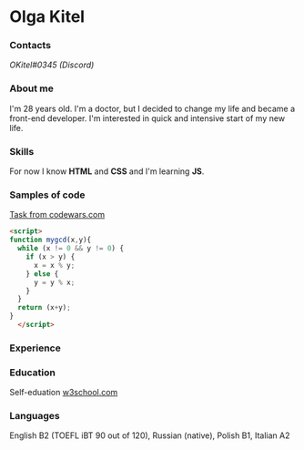 # Olga Kitel

### Contacts
*OKitel#0345 (Discord)*


### About me

I'm 28 years old. I'm a doctor, but I decided to change my life and became a front-end developer. I'm interested in quick and intensive start of my new life.  

### Skills
For now I know **HTML** and **CSS** and I'm learning **JS**.

### Samples of code
[Task from codewars.com](https://www.codewars.com/kata/greatest-common-divisor)
```html
<script>
function mygcd(x,y){
  while (x != 0 && y != 0) {
    if (x > y) {
      x = x % y;
    } else {
      y = y % x;
    }
  }
  return (x+y);
}
  </script>
  ```
   
### Experience
### Education
Self-eduation [w3school.com](https://www.w3schools.com/)
### Languages
English B2 (TOEFL iBT 90 out of 120), Russian (native), Polish B1, Italian A2
